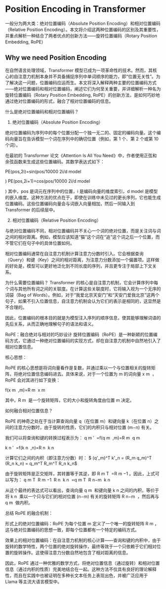 # Position Encoding in Transformer

一般分为两大类：绝对位置编码（Absolute Position Encoding）和相对位置编码（Relative Position Encoding）。本文将介绍这两种位置编码的区别及其重要性，并重点解析一种结合了两者优点的创新方法——旋转位置编码（Rotary Position Embedding, RoPE）

## Why we need Position Encoding

在自然语言处理领域，Transformer 模型已成为一项革命性的技术。然而，其核心的自注意力机制本身并不具备捕捉序列中单词顺序的能力，即“位置无关性”。为了解决这一问题，位置编码应运而生。本文将深入解释两种主要的位置编码方式——绝对位置编码和相对位置编码，阐述它们为何至关重要，并详细解析一种名为旋转位置编码（Rotary Position Embedding, RoPE）的创新方法，是如何巧妙地通过绝对位置编码的形式，融合了相对位置编码的信息。

什么是绝对位置编码和相对位置编码？

1. 绝对位置编码（Absolute Position Encoding）

绝对位置编码为序列中的每个位置分配一个独一无二的、固定的编码向量。这个编码向量旨在告诉模型一个词在序列中的确切位置（例如，第 1 个、第 2 个或第 10 个词）。

在最初的 Transformer 论文《Attention Is All You Need》中，作者使用正弦和余弦函数来生成这些位置编码。其数学表达式如下：

PE(pos,2i)=sin(pos/10000
2i/d
model
​

)
PE(pos,2i+1)=cos(pos/10000
2i/d
model
​

)
其中，pos 是词元在序列中的位置，i 是编码向量的维度索引，d
model
​
是模型的嵌入维度。这种方法的优点在于，即使在训练中未见过的更长序列，它也能生成位置编码。这些位置编码向量会与词嵌入向量相加，然后一同输入到 Transformer 的后续层中。

2. 相对位置编码（Relative Position Encoding）

与绝对位置编码不同，相对位置编码并不关心一个词的绝对位置，而是关注词与词之间的相对距离。例如，模型应该知道“猫”这个词在“追”这个词之后一个位置，而不管它们在句子中的具体位置如何。

相对位置编码通常在自注意力机制计算注意力分数时引入。它会根据查询（Query）和键（Key）之间的相对距离，为注意力分数添加一个偏置项。这样做的好处是，模型可以更好地泛化到不同长度的序列，并且更专注于局部上下文关系。

为什么需要位置编码？
Transformer 的核心是自注意力机制，它会计算序列中每个词与其他所有词之间的关联度。在计算这些关联度时，它将输入视为一个无序的词袋（Bag of Words）。例如，对于“我爱北京天安门”和“天安门爱我北京”这两个句子，如果不引入位置信息，自注意力机制会认为它们的表示是相同的，这显然是不合理的。

因此，位置编码的根本目的就是为模型注入序列的顺序信息，使其能够理解词语的先后关系，从而正确地理解句子的语法和语义。

RoPE：融合绝对与相对的巧妙设计
旋转位置编码（RoPE）是一种新颖的位置编码方式，它通过一种绝对位置编码的实现方式，却在自注意力机制中自然地引入了相对位置信息。

核心思想：

RoPE 的核心思想是将词向量看作是复数，并通过乘以一个与位置相关的旋转矩阵，将绝对位置信息编码进去。具体来说，对于一个位置为 m 的词向量 x
m
​
，RoPE 会对其进行如下变换：

f(x
m
​
,m)=R
m
​
x
m
​

其中，R
m
​
是一个旋转矩阵，它的大小和旋转角度由位置 m 决定。

如何融合相对位置信息？

RoPE 的神奇之处在于当计算查询向量 q（在位置 m）和键向量 k（在位置 n）之间的注意力分数时，由于旋转的性质，它们的内积只与相对位置 (m−n) 有关。

我们可以将查询和键的转换过程表示为：
q
m
′
​
=f(q
m
​
,m)=R
m
​
q
m
​

k
n
′
​
=f(k
n
​
,n)=R
n
​
k
n
​

计算它们之间的内积（即注意力分数）时：
$ (q'\_m)^T k'\_n = (R_m q_m)^T (R_n k_n) = q_m^T R_m^T R_n k_n$

由于旋转矩阵是正交矩阵，其转置等于其逆，即 R
m
T
​
=R
m
−1
​
。因此，上式可以写为：
q
m
T
​
R
m
−1
​
R
n
​
k
n
​
=q
m
T
​
R
n−m
​
k
n
​

从这个最终的表达式可以看出，查询向量 q
m
​
和键向量 k
n
​
之间的内积，等价于将 k
n
​
乘以一个只与它们的相对位置 (n−m) 有关的旋转矩阵 R
n−m
​
，然后再与 q
m
​
做内积。

总结 RoPE 的融合机制：

形式上的绝对位置编码：RoPE 为每个位置 m 定义了一个唯一的旋转矩阵 R
m
​
，这与绝对位置编码的思想一致，即每个位置都有一个特定的编码方式。

效果上的相对位置编码：在自注意力机制的核心计算——查询和键的内积中，由于旋转的数学特性，两个位置的绝对旋转操作，最终等效于一个只依赖于它们相对位置的旋转操作。这使得注意力分数自然地包含了相对距离的信息。

因此，RoPE 通过一种优雅的数学方式，将绝对位置信息（通过旋转）和相对位置信息（通过内积的性质）完美地结合在一起。这种方法不仅具有良好的理论解释性，而且在实践中也被证明在多种长文本任务上表现出色，并被广泛应用于 Llama 等主流大语言模型中。
